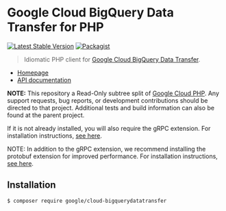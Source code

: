 # Google Cloud BigQuery Data Transfer for PHP

[![Latest Stable Version](https://poser.pugx.org/google/cloud-bigquerydatatransfer/v/stable)](https://packagist.org/packages/google/cloud-bigquerydatatransfer) [![Packagist](https://img.shields.io/packagist/dm/google/cloud-bigquerydatatransfer.svg)](https://packagist.org/packages/google/cloud-bigquerydatatransfer)

> Idiomatic PHP client for [Google Cloud BigQuery Data Transfer](https://cloud.google.com/bigquery/transfer/).

* [Homepage](http://googlecloudplatform.github.io/google-cloud-php)
* [API documentation](http://googlecloudplatform.github.io/google-cloud-php/#/docs/cloud-bigquerydatatransfer/latest/readme)

**NOTE:** This repository a Read-Only subtree split of
[Google Cloud PHP](https://github.com/googlecloudplatform/google-cloud-php). Any
support requests, bug reports, or development contributions should be directed to
that project. Additional tests and build information can also be found at the
parent project.

If it is not already installed, you will also require the gRPC extension. For installation instructions, [see here](https://cloud.google.com/php/grpc).

NOTE: In addition to the gRPC extension, we recommend installing the protobuf extension for improved performance. For installation instructions, [see here](https://cloud.google.com/php/grpc#install_the_protobuf_runtime_library).

## Installation

```
$ composer require google/cloud-bigquerydatatransfer
```

